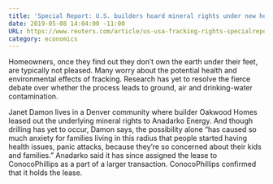 ```yaml
---
title: 'Special Report: U.S. builders hoard mineral rights under new homes'
date: 2019-05-08 14:04:00 -11:00
URL: https://www.reuters.com/article/us-usa-fracking-rights-specialreport/special-report-u-s-builders-hoard-mineral-rights-under-new-homes-idUSBRE9980AZ20131009
category: economics
---
```


Homeowners, once they find out they don’t own the earth under their feet, are typically not pleased. Many worry about the potential health and environmental effects of fracking. Research has yet to resolve the fierce debate over whether the process leads to ground, air and drinking-water contamination.

Janet Damon lives in a Denver community where builder Oakwood Homes leased out the underlying mineral rights to Anadarko Energy. And though drilling has yet to occur, Damon says, the possibility alone “has caused so much anxiety for families living in this radius that people started having health issues, panic attacks, because they’re so concerned about their kids and families.” Anadarko said it has since assigned the lease to ConocoPhillips as a part of a larger transaction. ConocoPhillips confirmed that it holds the lease.